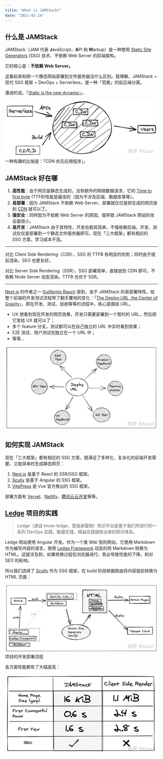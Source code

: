 ```yaml
---
title: "What is JAMStack?"
date: "2021-02-24"
---
```


## 什么是 JAMStack

JAMStack（JAM 代表 **J**avaScript，**A**PI 和 **M**arkup）是一种使用 [Static Site Generators](https://www.staticgen.com/) (SSG) 技术、不依赖 Web Server 的前端架构。

它的核心是：**不依赖 Web Server。**

这看起来和把一个静态网站部署到文件服务器没什么区别。我理解，JAMStack = 现代 SSG 框架 + DevOps + Serverless，是一种「究极」的前后端分离。

激进的说，「[Static is the new dynamic](https://rauchg.com/2020/2019-in-review%23static-is-the-new-dynamic)」。

![](../public/images/1614100173038-0.png)  
一种有趣的比喻是：「CDN 优先应用程序」。

## JAMStack 好在哪

1.  **高性能**：由于网页是静态生成的，没有额外的网络数据请求，它的 [Time to first byte](https://en.wikipedia.org/wiki/Time_to_first_byte) (TTFB)性能是最佳的（因为不涉及后端、数据库等等）。
2.  **易部署**：因为 JAMStack 不依赖 Web Server，部署就仅仅是把生成的网页放到 [CDN](https://en.wikipedia.org/wiki/Content_delivery_network) 就可以了。
3.  **强安全**：同样因为不依赖 Web Server 的原因，就导致 JAMStack 网站的攻击面很小。
4.  **易开发**：JAMStack 由于其特性，开发也极其简单，不强依赖后端，开发、测试仅仅是部署到一个静态文件服务器即可。现在「三大框架」都有相应的 SSG 方案，学习成本不高。

---

对比 Client Side Rendering（CSR），SSG 的 TTFB 有明显的优势；同时由于提前渲染，SEO 也更友好。

对比 Server Side Rendering（SSR），SSG 部署简单，直接放到 CDN 即可，不依赖 Node Server 动态渲染。TTFB 也优于 SSR。

---

[Next.js](https://nextjs.org/) 的作者之一 [Guillermo Rauch](https://vercel.com/about/rauchg) 提到，由于 JAMStack 的易部署特性，给整个前端的开发测试流程带了翻天覆地的变化：「[The Deploy URL, the Center of Gravity](https://rauchg.com/2020/2019-in-review%23testing-the-jamstack)」，即在开发、测试、验收等等的流程中，核心是围绕 URL。

- UX 想看到现在开发的网页效果，开发只需要部署到一个暂时的 URL，然后把它发给 UX 就可以了；
- 多个 feature 分支，测试都可以在自己独立的 URL 中实时看到效果；
- E2E 测试、用户测试也独立在一个 URL 中；
- 等等...

![](../public/images/1614100173038-1.png)

## 如何实现 JAMStack

现在「三大框架」都有相应的 SSG 方案，既满足了多样化、复杂化的前端开发需要，又能简单的生成静态网页：

1.  [Next.js](https://nextjs.org/) 是基于 React 的 SSR/SSG 框架。
2.  [Scully](https://github.com/scullyio/scully) 是基于 Angular 的 SSG 框架。
3.  [VitePress](https://github.com/vuejs/vitepress) 是 Vue 官方推出的 SSG 框架。

部署方面有 [Vervel](https://vercel.com/)、[Netlify](https://www.netlify.com/)、[腾讯云云开发](https://cloud.tencent.com/product/tcb%3Ffrom%3D12334)等等。

## [Ledge](https://devops.phodal.com/) 项目的实践

> Ledge（源自 know-ledge，意指承载物）知识平台是基于我们所进行的一系列 DevOps 实践、敏捷实践、精益实践提炼出来的知识体系。

Ledge 网站使用 Angular 开发。作为一个类 Wiki 型的网站，它使用 Markdown 作为编写内容的语言，使用 [Ledge Framework](https://www.npmjs.com/package/%40ledge-framework/render) 动态的将 Markdown 转换为 HTML。这就涉及到，如果转换过程在浏览器进行，势必导致性能的下降，和对 SEO 的影响。

所以我们选择了 [Scully](https://scully.io/docs/showcase) 作为 SSG 框架，在 build 阶段依据路由将内容提前转换为 HTML 页面：

![](../public/images/1614100173038-2.png)
项目的开发部署流程

各方面性能都有了大幅提高：

![](../public/images/1614100173038-3.png)
